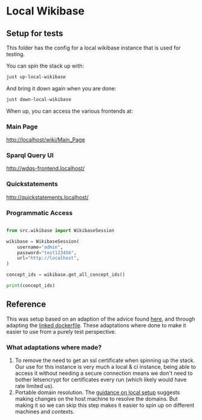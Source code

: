 # Local Wikibase

## Setup for tests

This folder has the config for a local wikibase instance that is used for testing.

You can spin the stack up with:

```bash
just up-local-wikibase
```

And bring it down again when you are done:

```bash
just down-local-wikibase
```

When up, you can access the various frontends at:

### Main Page

<http://localhost/wiki/Main_Page>

### Sparql Query UI

<http://wdqs-frontend.localhost/>

### Quickstatements

<http://quickstatements.localhost/>

### Programmatic Access

```python

from src.wikibase import WikibaseSession

wikibase = WikibaseSession(
    username="admin",
    password="test123456",
    url="http://localhost",
)

concept_ids = wikibase.get_all_concept_ids()

print(concept_ids)

```

## Reference

This was setup based on an adaption of the advice found [here](https://github.com/wmde/wikibase-release-pipeline/blob/main/deploy/README.md), and through adapting the [linked dockerfile](https://github.com/wmde/wikibase-release-pipeline/blob/main/deploy/docker-compose.yml). These adaptations where done to make it easier to use from a purely test perspective.

### What adaptations where made?

1. To remove the need to get an ssl certificate when spinning up the stack. Our use for this instance is very much a local & ci instance, being able to access it without needing a secure connection means we don't need to bother letsencrypt for certificates every run (which likely would have rate limited us).
2. Portable domain resolution. The [guidance on local setup](https://github.com/wmde/wikibase-release-pipeline/blob/main/deploy/README.md#can-i-host-wbs-deploy-locally) suggests making changes on the host machine to resolve the domains. But making it so we can skip this step makes it easier to spin up on different machines and contexts.
